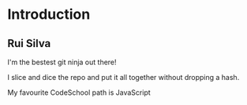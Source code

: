 # Introduction

## Rui Silva

I'm the bestest git ninja out there!

I slice and dice the repo and put it all together without dropping a hash.

My favourite CodeSchool path is JavaScript
